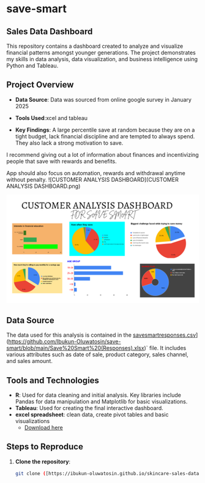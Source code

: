 # save-smart

## Sales Data Dashboard

This repository contains a dashboard created to analyze and visualize financial patterns amongst younger generations. The project demonstrates my skills in data analysis, data visualization, and business intelligence using Python and Tableau.

## Project Overview

- **Data Source**: Data was sourced from online google survey in January 2025
- **Tools Used**:xcel and tableau
  
- **Key Findings**:
A large percentile save at random because they are on a tight budget, lack financial discipline and are tempted to always spend. They also lack a strong motivation to save.

I recommend giving out a lot of information about finances and  incentivizing people that save with rewards and benefits.

App should also focus on automation, rewards and withdrawal anytime without penalty.
![CUSTOMER ANALYSIS DASHBOARD](CUSTOMER ANALYSIS DASHBOARD.png)

![CUSTOMER ANALYSIS DASHBOARD](https://github.com/Ibukun-Oluwatosin/save-smart/blob/main/customer's%20profile)

## Data Source

The data used for this analysis is contained in the [savesmartresponses.csv](https://github.com/Ibukun-Oluwatosin/Nigeria-Skincare-Revenue/blob/main/skincare_sales_data_csv.csv)](https://github.com/Ibukun-Oluwatosin/save-smart/blob/main/Save%20Smart%20(Responses).xlsx)` file. It includes various attributes such as date of sale, product category, sales channel, and sales amount.

## Tools and Technologies

- **R**: Used for data cleaning and initial analysis. Key libraries include Pandas for data manipulation and Matplotlib for basic visualizations.
- **Tableau**: Used for creating the final interactive dashboard.
- **excel spreadsheet**: clean data, create pivot tables and basic visualizations
    - [Download here](https://microsoft.com)

## Steps to Reproduce

1. **Clone the repository**:
   ```sh
   git clone ([https://ibukun-oluwatosin.github.io/skincare-sales-data/](https://github.com/Ibukun-Oluwatosin/Nigeria-Skincare-Revenue))
